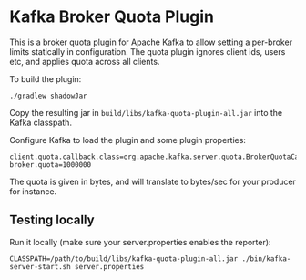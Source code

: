 # Kafka Broker Quota Plugin

This is a broker quota plugin for Apache Kafka to allow setting a per-broker limits statically in
configuration. The quota plugin ignores client ids, users etc, and applies quota across all clients.

To build the plugin:

```
./gradlew shadowJar
```

Copy the resulting jar in `build/libs/kafka-quota-plugin-all.jar` into the Kafka classpath.

Configure Kafka to load the plugin and some plugin properties:

```
client.quota.callback.class=org.apache.kafka.server.quota.BrokerQuotaCallback
broker.quota=1000000
```

The quota is given in bytes, and will translate to bytes/sec for your producer for instance.

## Testing locally

Run it locally (make sure your server.properties enables the reporter):

```
CLASSPATH=/path/to/build/libs/kafka-quota-plugin-all.jar ./bin/kafka-server-start.sh server.properties
```
